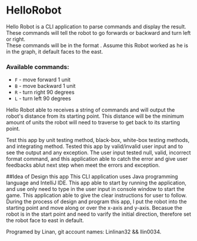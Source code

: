 # HelloRobot

Hello Robot is a CLI application to parse commands and display the result.
These commands will tell the robot to go forwards or backward and turn left or right.  
These commands will be in the format <command><number>. 
Assume this Robot worked as he is in the graph, it default faces to the east. 

### Available commands:
* `F` - move forward 1 unit
* `B` - move backward 1 unit
* `R` - turn right 90 degrees
* `L` - turn left 90 degrees

Hello Robot able to receives a string of commands and will output the robot's distance from its starting point. 
This distance will be the minimum amount of units the robot will need to traverse to get back to its starting point. 

Test this app by unit testing method, black-box, white-box testing methods, and integrating method. 
Tested this app by valid/invalid user input and to see the output and any exception. 
The user input tested null, valid, incorrect format command, and this application able to catch the error and give user feedbacks ablut next step when meet the errors and exception. 

##Idea of Design this app
This CLI application uses Java programming language and IntelliJ IDE. 
This app able to start by running the application, and use only need to type in the user input in console window to start the game. 
This application able to give the clear instructions for user to follow.
During the process of design and program this app, I put the robot into the starting point and move along or over the x-axis and y-axis. 
Becasue the robot is in the start point and need to varify the initial direction, therefore set the robot face to east in default. 


Programed by Linan, git account names: Linlinan32 && llin0034. 
